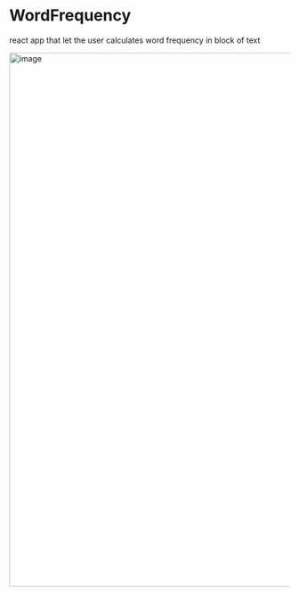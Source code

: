 # WordFrequency
react app that let the user calculates word frequency in block of text

<img width="959" alt="image" src="https://user-images.githubusercontent.com/38187170/209432059-a2ee2ed3-3697-4822-8552-79ef1af393c9.png">
